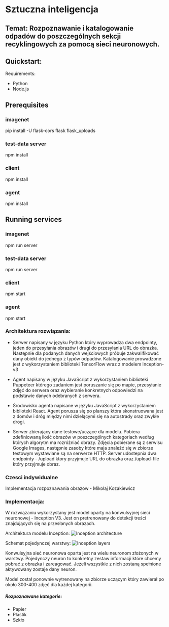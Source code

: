 # Sztuczna inteligencja

## Temat: Rozpoznawanie i katalogowanie odpadów do poszczególnych sekcji recyklingowych za pomocą sieci neuronowych.


## Quickstart:

Requirements:
* Python
* Node.js

## Prerequisites
### imagenet
pip install -U flask-cors flask flask_uploads

### test-data server
npm install

### client
npm install

### agent
npm install

## Running services

### imagenet
npm run server

### test-data server
npm run server

### client
npm start

### agent
npm start

### Architektura rozwiązania:
* Serwer napisany w języku Python który wyprowadza dwa endpointy, jeden do przesyłania obrazów i drugi do przesyłania URL do obrazka. Następnie dla podanych danych wejściowych próbuje zakwalifikować dany obiekt do jednego z typów odpadów. Katalogowanie prowadzone jest z wykorzystaniem biblioteki TensorFlow wraz z modelem Inception-v3 

* Agent napisany w języku JavaScript z wykorzystaniem biblioteki Puppeteer którego zadaniem jest poruszanie się po mapie, przesyłanie zdjęć do serwera oraz wybieranie konkretnych odpowiedzi na podstawie danych odebranych z serwera.

* Środowisko agenta napisane w języku JavaScript z wykorzystaniem biblioteki React. Agent porusza się po planszy która skonstruowana jest z domów i dróg między nimi dzielącymi się na autostrady oraz zwykłe drogi. 

* Serwer zbierający dane testowe/uczące dla modelu. Pobiera zdefiniowaną ilość obrazów w poszczególnych kategoriach według których algorytm ma rozróżniać obrazy. Zdjęcia pobierane są z serwisu Google Images, następnie zasoby które maja znaleźć się w zbiorze testowym wystawiane są na serwerze HTTP. Server udostepnia dwa endpointy - /upload ktory przyjmuje URL do obrazka oraz /upload-file który przyjmuje obraz.



### Czesci indywidualne
Implementacja rozpoznawania obrazow - Mikołaj Kozakiewicz

### Implementacja:
W rozwiązaniu wykorzystany jest model oparty na konwulsyjnej sieci neuronowej - Inception V3.
Jest on pretrenowany do detekcji treści znajdujących się na przesłanych obrazach.

Architektura modelu Inception: 
![Inception architecture](https://hackathonprojects.files.wordpress.com/2016/09/v3.png)

Schemat pojedynczej warstwy: 
![Inception layers](https://cdn-images-1.medium.com/max/1440/1*acUVChT9lBW4vKaAKQhOOw.png)

Konwulsyjna sieć neuronowa oparta jest na wielu neuronom złożonych w warstwy. Pojedynczy neuron to konkretny zestaw informacji które chcemy pobrać z obrazka i zareagować. Jeżeli wszystkie z nich zostaną spełnione aktywowany zostaje dany neuron. 

Model został ponownie wytrenowany na zbiorze uczącym który zawierał po około 300-400 zdjęć dla każdej kategorii.

##### Rozpoznawane kategorie:
* Papier
* Plastik
* Szkło

